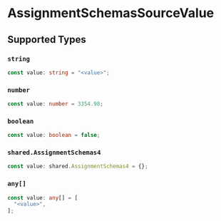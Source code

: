 # AssignmentSchemasSourceValue


## Supported Types

### `string`

```typescript
const value: string = "<value>";
```

### `number`

```typescript
const value: number = 3354.98;
```

### `boolean`

```typescript
const value: boolean = false;
```

### `shared.AssignmentSchemas4`

```typescript
const value: shared.AssignmentSchemas4 = {};
```

### `any[]`

```typescript
const value: any[] = [
  "<value>",
];
```

